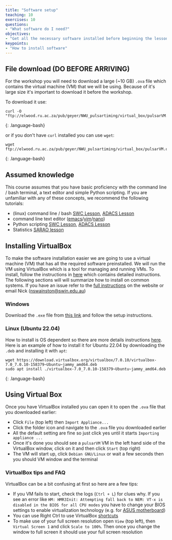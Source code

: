 ```yaml
---
title: "Software setup"
teaching: 10
exercises: 10
questions:
- "What software do I need?"
objectives:
- "Get all the necessary software installed before beginning the lessons"
keypoints:
- "How to install software"
---
```



## File download (DO BEFORE ARRIVING)

For the workshop you will need to download a large (~10 GB) `.ova` file which contains the virtual machine (VM) that we will be using.
Because of it's large size it's important to download it before the workshop.

To download it use:
```
curl -O  "ftp://elwood.ru.ac.za/pub/geyer/NWU_pulsartiming/virtual_box/pulsarVM.ova"
```
{: .language-bash}

or if you don't have `curl` installed you can use `wget`:
```
wget ftp://elwood.ru.ac.za/pub/geyer/NWU_pulsartiming/virtual_box/pulsarVM.ova
```
{: .language-bash}

## Assumed knowledge

This course assumes that you have basic proficiency with the command line / bash terminal, a text editor and simple Python scripting.
If you are unfamiliar with any of these concepts, we recommend the following tutorials:

- (linux) command line / bash [SWC Lesson](https://swcarpentry.github.io/shell-novice/), [ADACS Lesson](https://adacs.org.au/courses/introduction-to-bash/)
- command line text editor ([emacs](https://www.linuxfordevices.com/tutorials/linux/emacs-editor-tutorial)/[vim](https://www.tutorialspoint.com/vim/index.htm#)/[nano](https://www.linuxfordevices.com/tutorials/linux/nano-editor-in-linux))
- Python scripting [SWC Lesson](http://swcarpentry.github.io/python-novice-gapminder/), [ADACS Lesson](https://adacs.org.au/courses/introduction-to-python/)
- Statistics [SARAO lesson](https://www.sarao.ac.za/lessons/an-introduction-to-data-analysis/)


## Installing VirtualBox

To make the software installation easier we are going to use a virtual machine (VM) that has all the required software preinstalled.
We will run the VM using VirtualBox which is a tool for managing and running VMs.
To install, follow the instructions in [here](https://www.virtualbox.org/wiki/Downloads) which contains detailed instructions.
The following sections will will summarize how to install on common systems.
If you have an issue refer to the [full instructions](https://www.virtualbox.org/wiki/Downloads) on the website or email Nick (nswainston@swin.edu.au)

### Windows

Download the `.exe` file from [this link](https://download.virtualbox.org/virtualbox/7.0.10/VirtualBox-7.0.10-158379-Win.exe) and follow the setup instructions.

### Linux (Ubuntu 22.04)

How to install is OS dependent so there are more details instructions [here](https://www.virtualbox.org/wiki/Linux_Downloads).
Here is an example of how to install it for Ubuntu 22.04 by downloading the `.deb` and installing it with `apt`:
```
wget https://download.virtualbox.org/virtualbox/7.0.10/virtualbox-7.0_7.0.10-158379~Ubuntu~jammy_amd64.deb
sudo apt install ./virtualbox-7.0_7.0.10-158379~Ubuntu~jammy_amd64.deb
```
{: .language-bash}


## Using Virtual Box

Once you have VirtualBox installed you can open it to open the `.ova` file that you downloaded earlier:
 - Click `File` (top left) then `Import Appliance...`
 - Click the folder icon and navigate to the `.ova` file you downloaded earlier
 - All the default setting are fine so just click yes until it starts `Importing appliance ...`
 - Once it's done you should see a `pulsarVM` VM in the left hand side of the VirtualBox window, click on it and then click `Start` (top right)
 - The VM will start up, click `Debian GNU/Linux` or wait a few seconds then you should VM window and the terminal


### VirtualBox tips and FAQ

VirtualBox can be a bit confusing at first so here are a few tips:

- If you VM fails to start, check the logs (`Ctrl + L`) for clues why.
If you see an error like `HM: HMR3Init: Attempting fall back to NEM: VT-x is disabled in the BIOS for all CPU modes`
you have to change your BIOS settings to enable virtualization technology (e.g. for [ASUS motherboard](https://www.asus.com/us/support/FAQ/1045141/))
- You can use Right Ctrl to use VirtualBox [shortcuts](https://defkey.com/oracle-vm-virtualbox-shortcuts#54716)
- To make use of your full screen resolution open `View` (top left), then `Virtual Screen 1` and click `Scale to 100%`.
Then once you change the window to full screen it should use your full screen resolution

